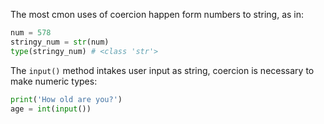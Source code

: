 The most cmon uses of coercion happen form numbers to string, as in:

```python
num = 578
stringy_num = str(num)
type(stringy_num) # <class 'str'>
```

The `input()` method intakes user input as string, coercion is necessary to make numeric types:

```python
print('How old are you?')
age = int(input())
```
